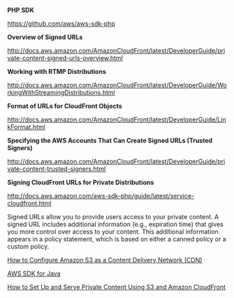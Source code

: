 **PHP SDK**

https://github.com/aws/aws-sdk-php

**Overview of Signed URLs**

http://docs.aws.amazon.com/AmazonCloudFront/latest/DeveloperGuide/private-content-signed-urls-overview.html

**Working with RTMP Distributions**

http://docs.aws.amazon.com/AmazonCloudFront/latest/DeveloperGuide/WorkingWithStreamingDistributions.html

**Format of URLs for CloudFront Objects**

http://docs.aws.amazon.com/AmazonCloudFront/latest/DeveloperGuide/LinkFormat.html

**Specifying the AWS Accounts That Can Create Signed URLs (Trusted Signers)**

http://docs.aws.amazon.com/AmazonCloudFront/latest/DeveloperGuide/private-content-trusted-signers.html

**Signing CloudFront URLs for Private Distributions**

http://docs.aws.amazon.com/aws-sdk-php/guide/latest/service-cloudfront.html

Signed URLs allow you to provide users access to your private content. A signed URL includes additional information (e.g., expiration time) that gives you more control over access to your content. This additional information appears in a policy statement, which is based on either a canned policy or a custom policy. 

[How to Configure Amazon S3 as a Content Delivery Network (CDN)](
http://www.maketecheasier.com/configure-amazon-s3-as-a-content-delivery-network/)

[AWS SDK for Java](http://www.kpbird.com/2013/10/aws-sdk-for-java-tutorial-5-cloudfront.html)

[How to Set Up and Serve Private Content Using S3 and Amazon CloudFront](http://improve.dk/how-to-set-up-and-serve-private-content-using-s3)
